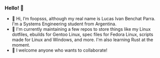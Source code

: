 ### Hello! 👋

- 👋 Hi, I’m foopsss, although my real name is Lucas Ivan Benchat Parra. I'm a Systems Engineering student from Argentina.
- 🌱 I'm currently maintaining a few repos to store things like my Linux dotfiles, ebuilds for Gentoo Linux, spec files for Fedora Linux, scripts made for Linux and Windows, and more. I'm also learning Rust at the moment.
- 💞️ I welcome anyone who wants to collaborate!
<!---
foopsss/foopsss is a ✨ special ✨ repository because its `README.md` (this file) appears on your GitHub profile.
You can click the Preview link to take a look at your changes.
--->
